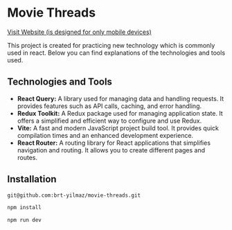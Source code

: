 # Movie Threads

[Visit Website (is designed for only mobile devices)](https://main--fabulous-shortbread-70cf79.netlify.app/)

This project is created for practicing new technology which is commonly used in react.
Below you can find explanations of the technologies and tools used.

## Technologies and Tools

- **React Query:** A library used for managing data and handling requests.
It provides features such as API calls, caching, and error handling.  
- **Redux Toolkit:** A Redux package used for managing application state.
It offers a simplified and efficient way to configure and use Redux.  
- **Vite:** A fast and modern JavaScript project build tool.
It provides quick compilation times and an enhanced development experience.
- **React Router:** A routing library for React applications that simplifies navigation and routing.
It allows you to create different pages and routes.

## Installation

```bash
git@github.com:brt-yilmaz/movie-threads.git
```  

```bash
npm install
```  

```bash
npm run dev
```
